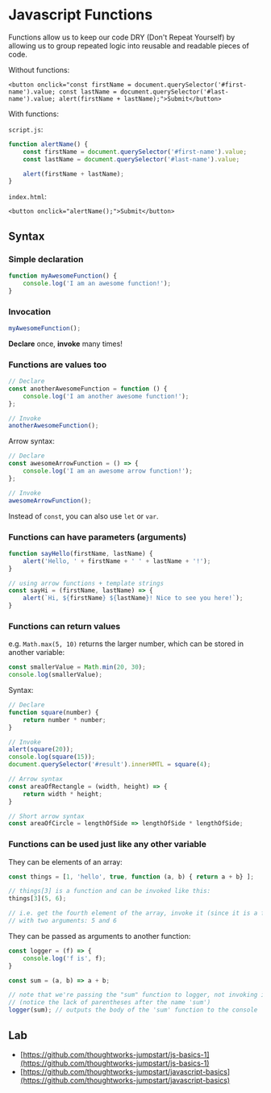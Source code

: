 # Javascript Functions

Functions allow us to keep our code DRY \(Don't Repeat Yourself\) by allowing us to group repeated logic into reusable and readable pieces of code.

Without functions:

```markup
<button onclick="const firstName = document.querySelector('#first-name').value; const lastName = document.querySelector('#last-name').value; alert(firstName + lastName);">Submit</button>
```

With functions:

`script.js`:

```javascript
function alertName() {
    const firstName = document.querySelector('#first-name').value;
    const lastName = document.querySelector('#last-name').value;

    alert(firstName + lastName);
}
```

`index.html`:

```markup
<button onclick="alertName();">Submit</button>
```

## Syntax

### Simple declaration

```javascript
function myAwesomeFunction() {
    console.log('I am an awesome function!');
}
```

### Invocation

```javascript
myAwesomeFunction();
```

**Declare** once, **invoke** many times!

### Functions are values too

```javascript
// Declare
const anotherAwesomeFunction = function () {
    console.log('I am another awesome function!');
};

// Invoke
anotherAwesomeFunction();
```

Arrow syntax:

```javascript
// Declare
const awesomeArrowFunction = () => {
    console.log('I am an awesome arrow function!');
};

// Invoke
awesomeArrowFunction();
```

Instead of `const`, you can also use `let` or `var`.

### Functions can have parameters \(arguments\)

```javascript
function sayHello(firstName, lastName) {
    alert('Hello, ' + firstName + ' ' + lastName + '!');
}

// using arrow functions + template strings
const sayHi = (firstName, lastName) => {
    alert(`Hi, ${firstName} ${lastName}! Nice to see you here!`);
}
```

### Functions can return values

e.g. `Math.max(5, 10)` returns the larger number, which can be stored in another variable:

```javascript
const smallerValue = Math.min(20, 30);
console.log(smallerValue);
```

Syntax:

```javascript
// Declare
function square(number) {
    return number * number;
}

// Invoke
alert(square(20));
console.log(square(15));
document.querySelector('#result').innerHMTL = square(4);

// Arrow syntax
const areaOfRectangle = (width, height) => {
    return width * height;
}

// Short arrow syntax
const areaOfCircle = lengthOfSide => lengthOfSide * lengthOfSide;
```

### Functions can be used just like any other variable

They can be elements of an array:

```javascript
const things = [1, 'hello', true, function (a, b) { return a + b} ];

// things[3] is a function and can be invoked like this:
things[3](5, 6);

// i.e. get the fourth element of the array, invoke it (since it is a function)
// with two arguments: 5 and 6
```

They can be passed as arguments to another function:

```javascript
const logger = (f) => {
    console.log('f is', f);
}

const sum = (a, b) => a + b;

// note that we're passing the "sum" function to logger, not invoking it
// (notice the lack of parentheses after the name 'sum')
logger(sum); // outputs the body of the 'sum' function to the console
```

## Lab

- [https://github.com/thoughtworks-jumpstart/js-basics-1](https://github.com/thoughtworks-jumpstart/js-basics-1)
- [https://github.com/thoughtworks-jumpstart/javascript-basics](https://github.com/thoughtworks-jumpstart/javascript-basics)

